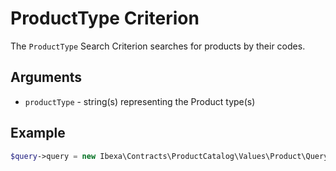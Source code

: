 # ProductType Criterion

The `ProductType` Search Criterion searches for products by their codes.

## Arguments

- `productType` - string(s) representing the Product type(s)

## Example

``` php
$query->query = new Ibexa\Contracts\ProductCatalog\Values\Product\Query\Criterion\ProductType(['dress']);
```
